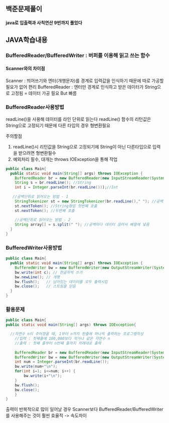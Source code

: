 ## 백준문제풀이
#### java로 입출력과 사칙연산 9번까지 풀었다

## JAVA학습내용
### BufferedReader/BufferedWriter : 버퍼를 이용해 읽고 쓰는 함수
#### Scanner와의 차이점
Scanner : 띄어쓰기와 엔터(개행문자)를 경계로 입력값을 인식하기 때문에 따로 가공할 필요가 없어 편리
BufferedReader : 엔터만 경계로 인식하고 받은 데이터가 String으로 고정됨 = 데이터 가공 필요 But 빠름

### BufferedReader사용방법
readLine()을 사용해 데이터를 라인 단위로 읽는다
readLine() 함수의 리턴값은 String으로 고정되기 때문에 다른 타입의 경우 형변환필요

주의할점
1. readLine()시 리턴값을 String으로 고정되기에 String이 아닌 다른타입으로 입력을 받으려면 형변환필수
2. 예외처리 필수, 대개는 throws IOException을 통해 작업

```java
public class Main{
  public static void main(String[] args) throws IOException {
    BufferedReader br = new BufferedReader(new InputStreamReader(System.in)); //선언
    String s = br.readLine(); //String
    int i = Integer.parseInt(br.readLine()));//Int
   
   //공백단위로 읽어오는 방법 - 1
    StringTokenizer st = new StringTokenizer(br.readLine()," "); //공백단위로 끊어 읽을 수 있도록
    st.nextToken(); //String형임 첫번째 호출
    st.nextToken(); //두번째 호출
    
    //공백단위로 읽어오는 방법 - 2
    String array[] = s.split(" "); //공백마다 데이터 끊어서 배열에 넣음
  }
}
```

### BufferedWriter사용방법
```java
public class Main{
  public static void main(String[] args) throws IOException {
    BufferedWriter bw = new BufferedWriter(new OutputStreamWriter(System.out));
    bw.write(int c); // 한글자씩 쓰기
    bw.newLine(); // 개행
    bw.flush();   // 남아있는 데이터를 모두 출력시킴
    bw.close();   // 스트림을 닫음
  }
}
```

### 활용문제
```java
public class Main{
public static void main(String[] args) throws IOException{

  //자연수 n이 주어졌을 때, 1부터 n까지 한줄에 하나씩 출력하는 프로그램작성
	//입력 : 첫째줄에 100,000보다 작거나 같은 자연수 n
	//출력 : 첫째 줄부터 n번째 줄까지 차례대로 출력
    
	BufferedReader br = new BufferedReader(new InputStreamReader(System.in));
	BufferedWriter bw = new BufferedWriter(new OutputStreamWriter(System.out));
	int num = Integer.parseInt(br.readLine());
	bw.write(num+"\n"); 
	for(int i=1; i<=num; i++) {
		bw.write(i+"\n");
	}
	bw.flush();
	bw.close();
	}
}
```
출력이 반복적으로 많이 일어날 경우 Scanner보다 BufferedReader/BufferedWriter를 사용해주는 것이 훨씬 효율적 -> 속도차이
